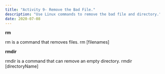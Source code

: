 ```yaml
---
title: "Activity 9- Remove the Bad File."
description: "Use Linux commands to remove the bad file and directory."
date: 2020-07-08
---
```


**rm**

rm is a command that removes files.
rm [filenames]

**rmdir**

rmdir is a command that can remove an empty directory.
rmdir [directoryName]
